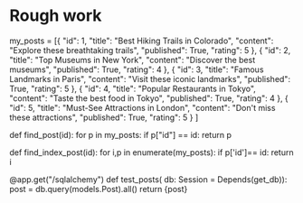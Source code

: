# Rough work


my_posts = [{
    "id": 1,
    "title": "Best Hiking Trails in Colorado",
    "content": "Explore these breathtaking trails",
    "published": True,
    "rating": 5
},
{
    "id": 2,
    "title": "Top Museums in New York",
    "content": "Discover the best museums",
    "published": True,
    "rating": 4
},
{
    "id": 3,
    "title": "Famous Landmarks in Paris",
    "content": "Visit these iconic landmarks",
    "published": True,
    "rating": 5
},
{
    "id": 4,
    "title": "Popular Restaurants in Tokyo",
    "content": "Taste the best food in Tokyo",
    "published": True,
    "rating": 4
},
{
    "id": 5,
    "title": "Must-See Attractions in London",
    "content": "Don't miss these attractions",
    "published": True,
    "rating": 5
}
]



def find_post(id):
    for p in my_posts:
        if p["id"] == id:
            return p
        
def find_index_post(id):
    for i,p in enumerate(my_posts):
        if p['id']== id:
            return i
 


@app.get("/sqlalchemy")
def test_posts( db: Session = Depends(get_db)):
    post = db.query(models.Post).all()
    return {post}
